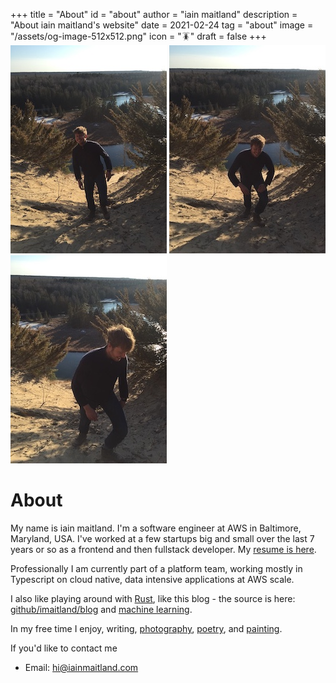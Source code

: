 +++
title = "About"
id = "about"
author = "iain maitland"
description = "About iain maitland's website"
date = 2021-02-24
tag = "about"
image = "/assets/og-image-512x512.png"
icon = "🪳"
draft = false
+++
![](/assets/IMG_5204.JPG)
![](/assets/IMG_5206.JPG)
![](/assets/IMG_5208.JPG)

# About
My name is iain maitland. I'm a software engineer at AWS in Baltimore, Maryland, USA. I've worked at a few startups big and small over the last 7 years or so as a frontend and then fullstack developer. My [resume is here](iain_maitland_resume.pdf).

Professionally I am currently part of a platform team, working mostly in Typescript on cloud native, data intensive applications at AWS scale.

I also like playing around with [Rust](/learning_rust), like this blog - the source is here: [github/imaitland/blog](https://github.com/imaitland/blog) and [machine learning](/learning_ml).

In my free time I enjoy, writing, [photography](/photos), [poetry](/poems), and [painting](/painting).

If you'd like to contact me

- Email: hi@iainmaitland.com


